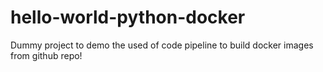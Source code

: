 # hello-world-python-docker
Dummy project to demo the used of code pipeline to build docker images from github repo!
